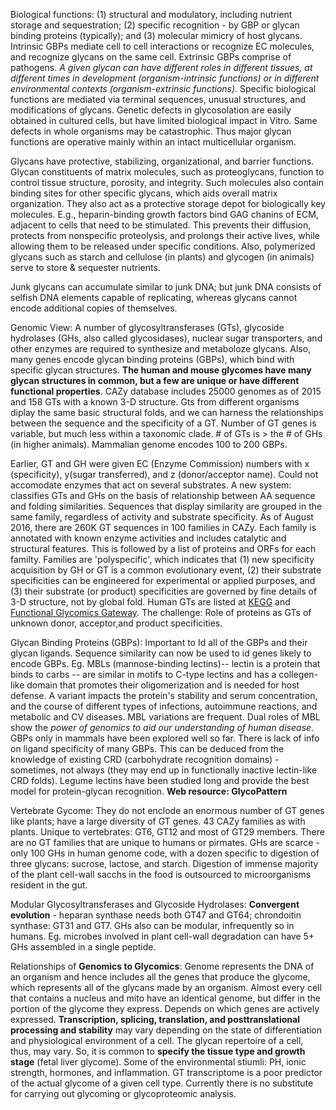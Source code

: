 Biological functions: (1) structural and modulatory, including nutrient storage and sequestration; (2) specific recognition  - by GBP or glycan binding proteins (typically); and (3) molecular mimicry of host glycans. Intrinsic GBPs mediate cell to cell interactions or recognize EC molecules, and recognize glycans on the same cell. Extrinsic GBPs comprise of pathogens. *A given glycan can have different roles in different tissues, at different times in development (organism-intrinsic functions) or in different environmental contexts (organism-extrinsic functions)*. Specific biological functions are mediated via terminal sequences, unusual structures, and modifications of glycans. Genetic defects in glycosolation are easily obtained in cultured cells, but have limited biological impact in Vitro. Same defects in whole organisms may be catastrophic. Thus major glycan functions are operative mainly within an intact multicellular organism.

Glycans have protective, stabilizing,  organizational, and barrier functions. Glycan constituents of matrix molecules, such as proteoglycans, function to control tissue structure, porosity, and integrity. Such molecules also contain binding sites for other specific glycans, which aids overall matrix organization. They also act as a protective storage depot for  biologically key molecules. E.g., heparin-binding growth factors bind GAG chanins of ECM, adjacent to cells that need to be stimulated. This prevents their diffusion, protects from nonspecific proteolysis, and prolongs their active lives, while allowing them to be released under specific conditions. Also, polymerized glycans such as starch and cellulose (in plants) and glycogen (in animals) serve to store & sequester nutrients.

Junk glycans can accumulate similar to junk DNA; but junk DNA consists of selfish DNA elements capable of replicating, whereas glycans cannot encode additional copies of themselves. 

Genomic View: A number of glycosyltransferases (GTs), glycoside hydrolases (GHs, also called glycosidases), nuclear sugar transporters, and other enzymes are required to synthesize and metaboloze glycans. Also, many genes encode glycan binding proteins (GBPs), which bind with specific glycan structures. **The human and mouse glycomes have many glycan structures in common, but a few are unique or have different functional properties**. CAZy database includes 25000 genomes as of 2015 and 158 GTs with a known 3-D structure. Gts from different organisms diplay the same basic structural folds, and we can harness the relationships between the sequence and the specificity of a GT. Number of GT genes is variable, but much less within a taxonomic clade. # of GTs is > the # of GHs (in higher animals). Mammalian genome encodes 100 to 200 GBPs. 

Earlier, GT and GH were given EC (Enzyme Commission) numbers with x (specificity), y(sugar transferred), and z (donor/acceptor name). Could not accomodate enzymes that act on several substrates. A new system: classifies GTs and GHs on the basis of relationship between AA sequence and folding similarities. Sequences that display similarity are grouped in the same family, regardless of activity and substrate specificity. As of August 2016, there are 260K GT sequences in 100 families in CAZy. Each family is annotated with known enzyme activities and includes catalytic and structural features. This is followed by a list of proteins and ORFs for each familty. Families are 'polyspecific', which indicates that (1) new specificity acquisition by GH or GT is a common evolutionary event, (2) their substrate specificities can be engineered for experimental or applied purposes, and (3) their substrate (or product) specificities are governed by fine details of 3-D structure, not by global fold. Human GTs are listed at [KEGG](https://www.genome.jp/kegg/glycan/) and [Functional Glycomics Gateway](http://www.functionalglycomics.org/). The challenge: Role of proteins as GTs of unknown donor, acceptor,and product specificities. 

Glycan Binding Proteins (GBPs): Important to Id all of the GBPs and their glycan ligands. Sequence similarity can now be used to id genes likely to encode GBPs. Eg. MBLs (mannose-binding lectins)-- lectin is a protein that binds to carbs -- are similar in motifs to C-type lectins and has a collegen-like domain that promotes their oligomerization and is needed for host defense. A variant impacts the protein's stability and serum concentration, and the course of different types of infections, autoimmune reactions, and metabolic and CV diseases. MBL variations are frequent. Dual roles of MBL show the *power of genomics to aid our understanding of human disease*. GBPs only in mammals have been explored well so far. There is lack of info on ligand specificity of many GBPs. This can be deduced from the knowledge of existing CRD (carbohydrate recognition domains) - sometimes, not always (they may end up in functionally inactive lectin-like CRD folds). Legume lectins have been studied long and provide the best model for protein-glycan recognition. **Web resource: GlycoPattern**

Vertebrate Gycome: They do not enclode an enormous number of GT genes like plants; have a large diversity of GT genes. 43 CAZy families as with plants. Unique to vertebrates: GT6, GT12 and most of GT29 members. There are no GT families that are unique to humans or pirmates. GHs are scarce - only 100 GHs in human genome code, with a dozen specific to digestion of three glycans: sucrose, lactose, and starch. Digestion of immense majority of the plant cell-wall sacchs in the food is outsourced to microorganisms resident in the gut. 

Modular Glycosyltransferases and Glycoside Hydrolases: **Convergent evolution** - heparan synthase needs both GT47 and GT64; chrondoitin synthase: GT31 and GT7. GHs also can be modular, infrequently so in humans. Eg. microbes involved in plant cell-wall degradation can have 5+ GHs assembled in a single peptide. 

Relationships of **Genomics to Glycomics**: Genome represents the DNA of an organism and hence includes all the genes that produce the glycome, which represents all of the glycans made by an organism. Almost every cell that contains a nucleus and mito have an identical genome, but differ in the portion of the glycome they express. Depends on which genes are actively expressed. **Transcription, splicing, translation, and posttranslational processing and stability** may vary depending on the state of differentiation and physiological environment of a cell. The glycan repertoire of a cell, thus, may vary. So, it is common to **specify the tissue type and growth stage** (fetal liver glycome). Some of the environmental stiumli: PH, ionic strength, hormones, and inflammation. GT transcriptome is a poor predictor of the actual glycome of a given cell type. Currently there is no substitute for carrying out glycoming or glycoproteomic analysis. 
